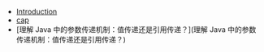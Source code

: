 <!-- docs/_sidebar.md -->
<!-- markdownlint-disable-next-line first-line-heading -->

- [Introduction](introduction)
- [cap](cap)
- [理解 Java 中的参数传递机制：值传递还是引用传递？](理解 Java 中的参数传递机制：值传递还是引用传递？)
